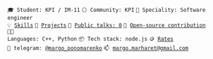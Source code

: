 <code>🎓 Student: KPI / IM-11</code>
<code>⚪ Community: KPI</code>
<code>👷 Speciality: Software engineer</code><br>
<code>💡 [Skills](SKILLS.md)</code>
<code>🧻 [Projects](PROJECTS.md)</code>
<code>📢 [Public talks: 0](TALKS.md)</code>
<code>👀 [Open-source contribution](CONTRIBUTION.md)</code><br>
<code>🧑‍💻 Languages: C++, Python</code>
<code>📦 Tech stack: node.js</code>
<code>🪙 [Rates](RATES.md)</code><br>
<code>💬 telegram: [@margo_ponomarenko](https://t.me/margo_ponomarenko)</code>
<code>📫 [margo.marharet@gmail.com](mailto:margo.marharet@gmail.com)</code>
